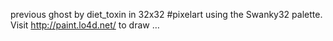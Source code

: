 previous ghost by diet_toxin in 32x32 #pixelart using the Swanky32 palette. Visit http://paint.lo4d.net/ to draw … 
